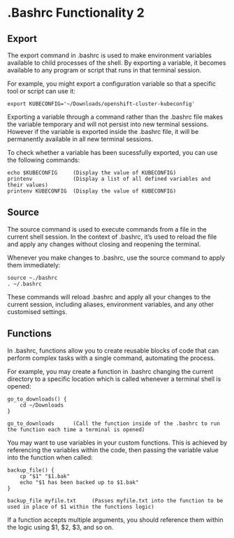 # .Bashrc Functionality 2

## Export
The export command in .bashrc is used to make environment variables available to child processes of the shell. By exporting a variable, it becomes available to any program or script that runs in that terminal session.

For example, you might export a configuration variable so that a specific tool or script can use it:

```
export KUBECONFIG='~/Downloads/openshift-cluster-kubeconfig'
```

Exporting a variable through a command rather than the .bashrc file makes the variable temporary and will not persist into new terminal sessions. 
However if the variable is exported inside the .bashrc file, it will be permanently available in all new terminal sessions.

To check whether a variable has been sucessfully exported, you can use the following commands:

```
echo $KUBECONFIG     (Display the value of KUBECONFIG)
printenv             (Display a list of all defined variables and their values)
printenv KUBECONFIG  (Display the value of KUBECONFIG)
```

## Source
The source command is used to execute commands from a file in the current shell session. In the context of .bashrc, it’s used to reload the file and apply any changes without closing and reopening the terminal.

Whenever you make changes to .bashrc, use the source command to apply them immediately:
```
source ~./bashrc
. ~/.bashrc
```
These commands will reload .bashrc and apply all your changes to the current session, including aliases, environment variables, and any other customised settings.

## Functions

In .bashrc, functions allow you to create reusable blocks of code that can perform complex tasks with a single command, automating the process.

For example, you may create a function in .bashrc changing the current directory to a specific location which is called whenever a terminal shell is opened:

```
go_to_downloads() {
    cd ~/Downloads
}

go_to_downloads      (Call the function inside of the .bashrc to run the function each time a terminal is opened)
```

You may want to use variables in your custom functions. 
This is achieved by referencing the variables within the code, then passing the variable value into the function when called:

```
backup_file() {
    cp "$1" "$1.bak"
    echo "$1 has been backed up to $1.bak"
}

backup_file myfile.txt     (Passes myfile.txt into the function to be used in place of $1 within the functions logic)
```

If a function accepts multiple arguments, you should reference them within the logic using $1, $2, $3, and so on.